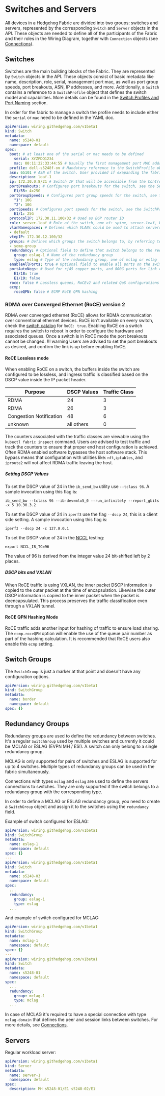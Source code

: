 # Switches and Servers

All devices in a Hedgehog Fabric are divided into two groups: switches and servers, represented by the corresponding
`Switch` and `Server` objects in the API. These objects are needed to define all of the participants of the Fabric and their
roles in the Wiring Diagram, together with `Connection` objects (see [Connections](./connections.md)).

## Switches

Switches are the main building blocks of the Fabric. They are represented by `Switch` objects in the API. These objects
consist of basic metadata like name, description, role, serial, management port mac, as well as port group speeds, port breakouts, ASN,
IP addresses, and more. Additionally, a `Switch` contains a reference to a `SwitchProfile` object that defines the switch
model and capabilities. More details can be found in the [Switch Profiles and Port Naming](./profiles.md) section.

In order for the fabric to manage a switch the profile needs to include either the `serial` or `mac` need to be defined in the YAML doc.

```{.yaml .annotate linenums="1" title="Switch.yaml"}
apiVersion: wiring.githedgehog.com/v1beta1
kind: Switch
metadata:
  name: s5248-01
  namespace: default
spec:
  boot: # at least one of the serial or mac needs to be defined
    serial: XYZPDQ1234
    mac: 00:11:22:33:44:55 # Usually the first management port MAC address
  profile: dell-s5248f-on # Mandatory reference to the SwitchProfile object defining the switch model and capabilities
  asn: 65101 # ASN of the switch. User provided if exapanding the fabric.
  description: leaf-1
  ip: 172.30.0.8/21 # Switch IP that will be accessible from the Control Node, if expanding the fabric, IP is user-supplied
  portBreakouts: # Configures port breakouts for the switch, see the SwitchProfile for available options
    E1/55: 4x25G
  portGroupSpeeds: # Configures port group speeds for the switch, see the SwitchProfile for available options
    "1": 10G
    "2": 10G
  portSpeeds: # Configures port speeds for the switch, see the SwitchProfile for available options
    E1/1: 25G
  protocolIP: 172.30.11.100/32 # Used as BGP router ID
  role: server-leaf # Role of the switch, one of: spine, server-leaf, border-leaf, or mixed-leaf
  vlanNamespaces: # Defines which VLANs could be used to attach servers
  - default
  vtepIP: 172.30.12.100/32
  groups: # Defines which groups the switch belongs to, by referring to SwitchGroup objects
  - some-group
  redundancy: # Optional field to define that switch belongs to the redundancy group
    group: eslag-1 # Name of the redundancy group
    type: eslag # Type of the redundancy group, one of mclag or eslag
  enableAllPorts: true # Optional field to enable all ports on the switch by default
  portAutoNegs: # Used for rj45 copper ports, and 800G ports for link conditioning
    E1/18: true
    E1/19: false
  roce: false # Lossless queues, RoCEv2 and related QoS configurations
  ecmp:
    roceQPN: false # ECMP RoCE QPN hashing
```

### RDMA over Converged Ethernet (RoCE) version 2
RDMA over converged ethernet (RoCE) allows for RDMA communication over conventional
ethernet devices. RoCE isn't available on every switch, check the [switch
catalog](../reference/profiles.md) for `RoCE: true`. Enabling RoCE on a switch
requires the switch to reboot in order to configure the hardware and associated
queues. Once a switch is in RoCE mode the port breakouts cannot be changed.
!!! warning
    Users are advised to set the port breakouts as desired, and confirm
    the link is up before enabling RoCE.

#### RoCE Lossless mode

When enabling RoCE on a switch, the buffers inside the switch are configured to
be lossless, and ingress traffic is classified based on the DSCP value inside
the IP packet header.

|Purpose | DSCP Values | Traffic Class|
| ---    | ---         | --- |
|RDMA    |  24  |  3  |
|RDMA    |  26  |  3  |
|Congestion Notification |  48  |  6  |
| unknown |  all others  |  0  |

The counters associated with the traffic classes are viewable using the
`kubectl fabric inspect` command. Users are advised to test traffic and track
the counters to ensure that proper end host configuration is achieved. Often
RDMA enabled software bypasses the host software stack. This bypass means that
configuration with utilities like: `nft`,`iptables`, and `iproute2` will not
affect RDMA traffic leaving the host.

##### Setting DSCP Values

To set the DSCP value of 24 in the `ib_send_bw` utility use `--tclass 96`. A
sample invocation using this flag is:

``` console
ib_send_bw --tclass 96 --ib-dev=mlx5_0 --run_infinitely --report_gbits -x 5 10.30.3.2
```

To set the DSCP value of 24 in `iperf3` use the flag `--dscp 24`, this is a
client side setting. A sample invocation using this flag is:

``` console
iperf3 --dscp 24 -c 127.0.0.1
```

To set the DSCP value of 24 in the
[NCCL](https://docs.nvidia.com/deeplearning/nccl/user-guide/docs/env.html) testing:
```console
export NCCL_IB_TC=96
```

The value of 96 is derived from the integer value 24 bit-shifted left by 2
places.

##### DSCP bits and VXLAN

When RoCE traffic is using VXLAN, the inner packet DSCP information is copied
to the outer packet at the time of encapsulation. Likewise the outer DSCP
information is copied to the inner packet when the packet is deencapsulated.
This process preserves the traffic classification even through a VXLAN tunnel.


#### RoCE QPN Hashing Mode

RoCE traffic adds another input for hashing of traffic to ensure load
sharing. The `ecmp.roceQPN` option will enable the use of the queue pair
number as part of the hashing calculation. It is recommended that RoCE
users also enable this `ecmp` setting.

## Switch Groups

The `SwitchGroup` is just a marker at that point and doesn't have any configuration options.

```{.yaml .annotate linenums="1" title="SwitchGroup.yaml"}
apiVersion: wiring.githedgehog.com/v1beta1
kind: SwitchGroup
metadata:
  name: border
  namespace: default
spec: {}
```

## Redundancy Groups

Redundancy groups are used to define the redundancy between switches. It's a regular `SwitchGroup` used by multiple
switches and currently it could be MCLAG or ESLAG (EVPN MH / ESI). A switch can only belong to a single redundancy
group.

MCLAG is only supported for pairs of switches and ESLAG is supported for up to 4 switches. Multiple types of redundancy
groups can be used in the fabric simultaneously.

Connections with types `mclag` and `eslag` are used to define the servers connections to switches. They are only
supported if the switch belongs to a redundancy group with the corresponding type.

In order to define a MCLAG or ESLAG redundancy group, you need to create a `SwitchGroup` object and assign it to the
switches using the `redundancy` field.

Example of switch configured for ESLAG:

```{.yaml .annotate linenums="1" title="SwitchGroup-Switch-example.yaml"}
apiVersion: wiring.githedgehog.com/v1beta1
kind: SwitchGroup
metadata:
  name: eslag-1
  namespace: default
spec: {}
---
apiVersion: wiring.githedgehog.com/v1beta1
kind: Switch
metadata:
  name: s5248-03
  namespace: default
spec:
  ...
  redundancy:
    group: eslag-1
    type: eslag
  ...
```

And example of switch configured for MCLAG:

```{.yaml .annotate linenums="1" title="MCLAG-switchgroup.yaml"}
apiVersion: wiring.githedgehog.com/v1beta1
kind: SwitchGroup
metadata:
  name: mclag-1
  namespace: default
spec: {}
---
apiVersion: wiring.githedgehog.com/v1beta1
kind: Switch
metadata:
  name: s5248-01
  namespace: default
spec:
  ...
  redundancy:
    group: mclag-1
    type: mclag
  ...
```

In case of MCLAG it's required to have a special connection with type `mclag-domain` that defines the peer and session
links between switches. For more details, see [Connections](./connections.md).

## Servers

Regular workload server:

```{.yaml .annotate linenums="1" title="Server.yaml"}
apiVersion: wiring.githedgehog.com/v1beta1
kind: Server
metadata:
  name: server-1
  namespace: default
spec:
  description: MH s5248-01/E1 s5248-02/E1
```
